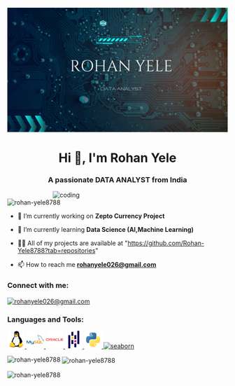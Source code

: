 ![logo](https://github.com/Rohan-Yele8788/Rohan-Yele8788/blob/main/Github%20Banner.jpg)
<h1 align="center">Hi 👋, I'm Rohan Yele</h1>
<h3 align="center">A passionate DATA ANALYST from India</h3>
<img align="right"alt="coding"width="400" src="https://camo.githubusercontent.com/2366b34bb903c09617990fb5fff4622f3e941349e846ddb7e73df872a9d21233/68747470733a2f2f63646e2e6472696262626c652e636f6d2f75736572732f3733303730332f73637265656e73686f74732f363538313234332f6176656e746f2e676966">

<p align="left"> <img src="https://komarev.com/ghpvc/?username=rohan-yele8788&label=Profile%20views&color=0e75b6&style=flat" alt="rohan-yele8788" /> </p>

- 🔭 I’m currently working on **Zepto Currency Project**

- 🌱 I’m currently learning **Data Science (AI,Machine Learning)**

- 👨‍💻 All of my projects are available at  "https://github.com/Rohan-Yele8788?tab=repositories" 

- 📫 How to reach me **rohanyele026@gmail.com**

<h3 align="left">Connect with me:</h3>
<p align="left">
<a href="https://linkedin.com/in/rohanyele026@gmail.com" target="blank"><img align="center" src="https://raw.githubusercontent.com/rahuldkjain/github-profile-readme-generator/master/src/images/icons/Social/linked-in-alt.svg" alt="rohanyele026@gmail.com" height="30" width="40" /></a>
</p>

<h3 align="left">Languages and Tools:</h3>
<p align="left"> <a href="https://www.linux.org/" target="_blank" rel="noreferrer"> <img src="https://raw.githubusercontent.com/devicons/devicon/master/icons/linux/linux-original.svg" alt="linux" width="40" height="40"/> </a> <a href="https://www.mysql.com/" target="_blank" rel="noreferrer"> <img src="https://raw.githubusercontent.com/devicons/devicon/master/icons/mysql/mysql-original-wordmark.svg" alt="mysql" width="40" height="40"/> </a> <a href="https://www.oracle.com/" target="_blank" rel="noreferrer"> <img src="https://raw.githubusercontent.com/devicons/devicon/master/icons/oracle/oracle-original.svg" alt="oracle" width="40" height="40"/> </a> <a href="https://pandas.pydata.org/" target="_blank" rel="noreferrer"> <img src="https://raw.githubusercontent.com/devicons/devicon/2ae2a900d2f041da66e950e4d48052658d850630/icons/pandas/pandas-original.svg" alt="pandas" width="40" height="40"/> </a> <a href="https://www.python.org" target="_blank" rel="noreferrer"> <img src="https://raw.githubusercontent.com/devicons/devicon/master/icons/python/python-original.svg" alt="python" width="40" height="40"/> </a> <a href="https://seaborn.pydata.org/" target="_blank" rel="noreferrer"> <img src="https://seaborn.pydata.org/_images/logo-mark-lightbg.svg" alt="seaborn" width="40" height="40"/> </a> </p>

<p><img align="left" src="https://github-readme-stats.vercel.app/api/top-langs?username=rohan-yele8788&show_icons=true&locale=en&layout=compact" alt="rohan-yele8788" /></p>

<p>&nbsp;<img align="center" src="https://github-readme-stats.vercel.app/api?username=rohan-yele8788&show_icons=true&locale=en" alt="rohan-yele8788" /></p>

<p><img align="center" src="https://github-readme-streak-stats.herokuapp.com/?user=rohan-yele8788&" alt="rohan-yele8788" /></p>
